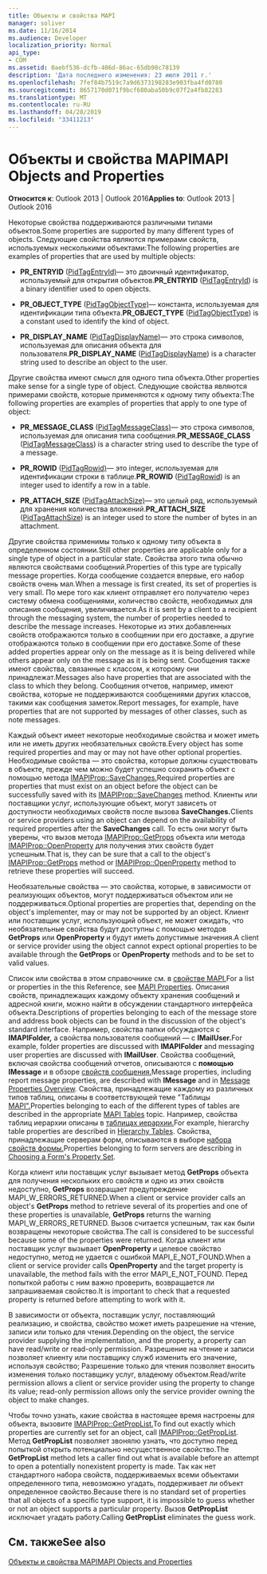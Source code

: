 ```yaml
---
title: Объекты и свойства MAPI
manager: soliver
ms.date: 11/16/2014
ms.audience: Developer
localization_priority: Normal
api_type:
- COM
ms.assetid: 0aebf536-dcfb-406d-86ac-65db98c78139
description: 'Дата последнего изменения: 23 июля 2011 г.'
ms.openlocfilehash: 7fef84b7519c7a9d6373198283e903fba4fd0780
ms.sourcegitcommit: 8657170d071f9bcf680aba50b9c07f2a4fb82283
ms.translationtype: MT
ms.contentlocale: ru-RU
ms.lasthandoff: 04/28/2019
ms.locfileid: "33411213"
---
```

# <a name="mapi-objects-and-properties"></a><span data-ttu-id="26384-103">Объекты и свойства MAPI</span><span class="sxs-lookup"><span data-stu-id="26384-103">MAPI Objects and Properties</span></span>

  
  
<span data-ttu-id="26384-104">**Относится к**: Outlook 2013 | Outlook 2016</span><span class="sxs-lookup"><span data-stu-id="26384-104">**Applies to**: Outlook 2013 | Outlook 2016</span></span> 
  
<span data-ttu-id="26384-105">Некоторые свойства поддерживаются различными типами объектов.</span><span class="sxs-lookup"><span data-stu-id="26384-105">Some properties are supported by many different types of objects.</span></span> <span data-ttu-id="26384-106">Следующие свойства являются примерами свойств, используемых несколькими объектами:</span><span class="sxs-lookup"><span data-stu-id="26384-106">The following properties are examples of properties that are used by multiple objects:</span></span>
  
- <span data-ttu-id="26384-107">**PR_ENTRYID** ([PidTagEntryId)](pidtagentryid-canonical-property.md)— это двоичный идентификатор, используемый для открытия объектов.</span><span class="sxs-lookup"><span data-stu-id="26384-107">**PR_ENTRYID** ([PidTagEntryId](pidtagentryid-canonical-property.md)) is a binary identifier used to open objects.</span></span>
    
- <span data-ttu-id="26384-108">**PR_OBJECT_TYPE** ([PidTagObjectType)](pidtagobjecttype-canonical-property.md)— константа, используемая для идентификации типа объекта.</span><span class="sxs-lookup"><span data-stu-id="26384-108">**PR_OBJECT_TYPE** ([PidTagObjectType](pidtagobjecttype-canonical-property.md)) is a constant used to identify the kind of object.</span></span>
    
- <span data-ttu-id="26384-109">**PR_DISPLAY_NAME** ([PidTagDisplayName)](pidtagdisplayname-canonical-property.md)— это строка символов, используемая для описания объекта для пользователя.</span><span class="sxs-lookup"><span data-stu-id="26384-109">**PR_DISPLAY_NAME** ([PidTagDisplayName](pidtagdisplayname-canonical-property.md)) is a character string used to describe an object to the user.</span></span>
    
<span data-ttu-id="26384-110">Другие свойства имеют смысл для одного типа объекта.</span><span class="sxs-lookup"><span data-stu-id="26384-110">Other properties make sense for a single type of object.</span></span> <span data-ttu-id="26384-111">Следующие свойства являются примерами свойств, которые применяются к одному типу объекта:</span><span class="sxs-lookup"><span data-stu-id="26384-111">The following properties are examples of properties that apply to one type of object:</span></span>
  
- <span data-ttu-id="26384-112">**PR_MESSAGE_CLASS** ([PidTagMessageClass)](pidtagmessageclass-canonical-property.md)— это строка символов, используемая для описания типа сообщения.</span><span class="sxs-lookup"><span data-stu-id="26384-112">**PR_MESSAGE_CLASS** ([PidTagMessageClass](pidtagmessageclass-canonical-property.md)) is a character string used to describe the type of a message.</span></span>
    
- <span data-ttu-id="26384-113">**PR_ROWID** ([PidTagRowid)](pidtagrowid-canonical-property.md)— это integer, используемая для идентификации строки в таблице.</span><span class="sxs-lookup"><span data-stu-id="26384-113">**PR_ROWID** ([PidTagRowid](pidtagrowid-canonical-property.md)) is an integer used to identify a row in a table.</span></span>
    
- <span data-ttu-id="26384-114">**PR_ATTACH_SIZE** ([PidTagAttachSize)](pidtagattachsize-canonical-property.md)— это целый ряд, используемый для хранения количества вложений.</span><span class="sxs-lookup"><span data-stu-id="26384-114">**PR_ATTACH_SIZE** ([PidTagAttachSize](pidtagattachsize-canonical-property.md)) is an integer used to store the number of bytes in an attachment.</span></span>
    
<span data-ttu-id="26384-115">Другие свойства применимы только к одному типу объекта в определенном состоянии.</span><span class="sxs-lookup"><span data-stu-id="26384-115">Still other properties are applicable only for a single type of object in a particular state.</span></span> <span data-ttu-id="26384-116">Свойства этого типа обычно являются свойствами сообщений.</span><span class="sxs-lookup"><span data-stu-id="26384-116">Properties of this type are typically message properties.</span></span> <span data-ttu-id="26384-117">Когда сообщение создается впервые, его набор свойств очень мал.</span><span class="sxs-lookup"><span data-stu-id="26384-117">When a message is first created, its set of properties is very small.</span></span> <span data-ttu-id="26384-118">По мере того как клиент отправляет его получателю через систему обмена сообщениями, количество свойств, необходимых для описания сообщения, увеличивается.</span><span class="sxs-lookup"><span data-stu-id="26384-118">As it is sent by a client to a recipient through the messaging system, the number of properties needed to describe the message increases.</span></span> <span data-ttu-id="26384-119">Некоторые из этих добавленных свойств отображаются только в сообщении при его доставке, а другие отображаются только в сообщении при его доставке.</span><span class="sxs-lookup"><span data-stu-id="26384-119">Some of these added properties appear only on the message as it is being delivered while others appear only on the message as it is being sent.</span></span> <span data-ttu-id="26384-120">Сообщения также имеют свойства, связанные с классом, к которому они принадлежат.</span><span class="sxs-lookup"><span data-stu-id="26384-120">Messages also have properties that are associated with the class to which they belong.</span></span> <span data-ttu-id="26384-121">Сообщения отчетов, например, имеют свойства, которые не поддерживаются сообщениями других классов, такими как сообщения заметок.</span><span class="sxs-lookup"><span data-stu-id="26384-121">Report messages, for example, have properties that are not supported by messages of other classes, such as note messages.</span></span> 
  
<span data-ttu-id="26384-122">Каждый объект имеет некоторые необходимые свойства и может иметь или не иметь других необязательных свойств.</span><span class="sxs-lookup"><span data-stu-id="26384-122">Every object has some required properties and may or may not have other optional properties.</span></span> <span data-ttu-id="26384-123">Необходимые свойства — это свойства, которые должны существовать в объекте, прежде чем можно будет успешно сохранить объект с помощью метода [IMAPIProp::SaveChanges.](imapiprop-savechanges.md)</span><span class="sxs-lookup"><span data-stu-id="26384-123">Required properties are properties that must exist on an object before the object can be successfully saved with its [IMAPIProp::SaveChanges](imapiprop-savechanges.md) method.</span></span> <span data-ttu-id="26384-124">Клиенты или поставщики услуг, использующие объект, могут зависеть от доступности необходимых свойств после вызова **SaveChanges.**</span><span class="sxs-lookup"><span data-stu-id="26384-124">Clients or service providers using an object can depend on the availability of required properties after the **SaveChanges** call.</span></span> <span data-ttu-id="26384-125">То есть они могут быть уверены, что вызов метода [IMAPIProp::GetProps](imapiprop-getprops.md) объекта или метода [IMAPIProp::OpenProperty](imapiprop-openproperty.md) для получения этих свойств будет успешным.</span><span class="sxs-lookup"><span data-stu-id="26384-125">That is, they can be sure that a call to the object's [IMAPIProp::GetProps](imapiprop-getprops.md) method or [IMAPIProp::OpenProperty](imapiprop-openproperty.md) method to retrieve these properties will succeed.</span></span> 
  
<span data-ttu-id="26384-126">Необязательные свойства — это свойства, которые, в зависимости от реализующих объектов, могут поддерживаться объектом или не поддерживаться.</span><span class="sxs-lookup"><span data-stu-id="26384-126">Optional properties are properties that, depending on the object's implementer, may or may not be supported by an object.</span></span> <span data-ttu-id="26384-127">Клиент или поставщик услуг, использующий объект, не может ожидать, что необязательные свойства будут доступны с помощью методов **GetProps** или **OpenProperty** и будут иметь допустимые значения.</span><span class="sxs-lookup"><span data-stu-id="26384-127">A client or service provider using the object cannot expect optional properties to be available through the **GetProps** or **OpenProperty** methods and to be set to valid values.</span></span> 
  
<span data-ttu-id="26384-128">Список или свойства в этом справочнике см. в [свойстве MAPI.](mapi-properties.md)</span><span class="sxs-lookup"><span data-stu-id="26384-128">For a list or properties in the this Reference, see [MAPI Properties](mapi-properties.md).</span></span> <span data-ttu-id="26384-129">Описания свойств, принадлежащих каждому объекту хранения сообщений и адресной книги, можно найти в обсуждении стандартного интерфейса объекта.</span><span class="sxs-lookup"><span data-stu-id="26384-129">Descriptions of properties belonging to each of the message store and address book objects can be found in the discussion of the object's standard interface.</span></span> <span data-ttu-id="26384-130">Например, свойства папки обсуждаются с **IMAPIFolder,** а свойства пользователя сообщений — с **IMailUser.**</span><span class="sxs-lookup"><span data-stu-id="26384-130">For example, folder properties are discussed with **IMAPIFolder** and messaging user properties are discussed with **IMailUser**.</span></span> <span data-ttu-id="26384-131">Свойства сообщений, включая свойства сообщений отчетов, описываются с **помощью IMessage** и в обзоре [свойств сообщения.](message-properties-overview.md)</span><span class="sxs-lookup"><span data-stu-id="26384-131">Message properties, including report message properties, are described with **IMessage** and in [Message Properties Overview](message-properties-overview.md).</span></span> <span data-ttu-id="26384-132">Свойства, принадлежащие каждому из различных типов таблиц, описаны в соответствующей теме "Таблицы [MAPI".](mapi-tables.md)</span><span class="sxs-lookup"><span data-stu-id="26384-132">Properties belonging to each of the different types of tables are described in the appropriate [MAPI Tables](mapi-tables.md) topic.</span></span> <span data-ttu-id="26384-133">Например, свойства таблиц иерархии описаны в [таблицах иерархии.](hierarchy-tables.md)</span><span class="sxs-lookup"><span data-stu-id="26384-133">For example, hierarchy table properties are described in [Hierarchy Tables](hierarchy-tables.md).</span></span> <span data-ttu-id="26384-134">Свойства, принадлежащие серверам форм, описываются в выборе [набора свойств формы.](choosing-a-form-s-property-set.md)</span><span class="sxs-lookup"><span data-stu-id="26384-134">Properties belonging to form servers are describing in [Choosing a Form's Property Set](choosing-a-form-s-property-set.md).</span></span>
  
<span data-ttu-id="26384-135">Когда клиент или поставщик услуг вызывает метод **GetProps** объекта для получения нескольких его свойств и одно из этих свойств недоступно, **GetProps** возвращает предупреждение MAPI_W_ERRORS_RETURNED.</span><span class="sxs-lookup"><span data-stu-id="26384-135">When a client or service provider calls an object's **GetProps** method to retrieve several of its properties and one of these properties is unavailable, **GetProps** returns the warning MAPI_W_ERRORS_RETURNED.</span></span> <span data-ttu-id="26384-136">Вызов считается успешным, так как были возвращены некоторые свойства.</span><span class="sxs-lookup"><span data-stu-id="26384-136">The call is considered to be successful because some of the properties were returned.</span></span> <span data-ttu-id="26384-137">Когда клиент или поставщик услуг вызывает **OpenProperty** и целевое свойство недоступно, метод не удается с ошибкой MAPI_E_NOT_FOUND.</span><span class="sxs-lookup"><span data-stu-id="26384-137">When a client or service provider calls **OpenProperty** and the target property is unavailable, the method fails with the error MAPI_E_NOT_FOUND.</span></span> <span data-ttu-id="26384-138">Перед попыткой работы с ним важно проверить, возвращается ли запрашиваемая свойство.</span><span class="sxs-lookup"><span data-stu-id="26384-138">It is important to check that a requested property is returned before attempting to work with it.</span></span> 
  
<span data-ttu-id="26384-139">В зависимости от объекта, поставщик услуг, поставляющий реализацию, и свойства, свойство может иметь разрешение на чтение, записи или только для чтения.</span><span class="sxs-lookup"><span data-stu-id="26384-139">Depending on the object, the service provider supplying the implementation, and the property, a property can have read/write or read-only permission.</span></span> <span data-ttu-id="26384-140">Разрешение на чтение и записи позволяет клиенту или поставщику служб изменить его значение, используя свойство; Разрешение только для чтения позволяет вносить изменения только поставщику услуг, владеюму объектом.</span><span class="sxs-lookup"><span data-stu-id="26384-140">Read/write permission allows a client or service provider using the property to change its value; read-only permission allows only the service provider owning the object to make changes.</span></span> 
  
<span data-ttu-id="26384-141">Чтобы точно узнать, какие свойства в настоящее время настроены для объекта, вызовите [IMAPIProp::GetPropList.](imapiprop-getproplist.md)</span><span class="sxs-lookup"><span data-stu-id="26384-141">To find out exactly which properties are currently set for an object, call [IMAPIProp::GetPropList](imapiprop-getproplist.md).</span></span> <span data-ttu-id="26384-142">Метод **GetPropList** позволяет звонялю узнать, что доступно перед попыткой открыть потенциально несущественное свойство.</span><span class="sxs-lookup"><span data-stu-id="26384-142">The **GetPropList** method lets a caller find out what is available before an attempt to open a potentially nonexistent property is made.</span></span> <span data-ttu-id="26384-143">Так как нет стандартного набора свойств, поддерживаемых всеми объектами определенного типа, невозможно угадать, поддерживает ли объект определенное свойство.</span><span class="sxs-lookup"><span data-stu-id="26384-143">Because there is no standard set of properties that all objects of a specific type support, it is impossible to guess whether or not an object supports a particular property.</span></span> <span data-ttu-id="26384-144">Вызов **GetPropList** исключает угадать работу.</span><span class="sxs-lookup"><span data-stu-id="26384-144">Calling **GetPropList** eliminates the guess work.</span></span> 
  
## <a name="see-also"></a><span data-ttu-id="26384-145">См. также</span><span class="sxs-lookup"><span data-stu-id="26384-145">See also</span></span>



[<span data-ttu-id="26384-146">Объекты и свойства MAPI</span><span class="sxs-lookup"><span data-stu-id="26384-146">MAPI Objects and Properties</span></span>](mapi-objects-and-properties.md)

